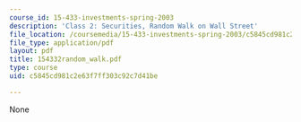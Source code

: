 ```yaml
---
course_id: 15-433-investments-spring-2003
description: 'Class 2: Securities, Random Walk on Wall Street'
file_location: /coursemedia/15-433-investments-spring-2003/c5845cd981c2e63f7ff303c92c7d41be_154332random_walk.pdf
file_type: application/pdf
layout: pdf
title: 154332random_walk.pdf
type: course
uid: c5845cd981c2e63f7ff303c92c7d41be

---
```

None